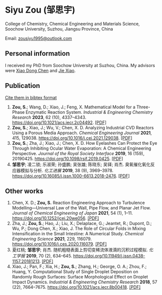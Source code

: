 # Siyu Zou (邹思宇)

College of Chemistry, Chemical Engineering and Materials Science, Soochow University, Suzhou, Jiangsu Province, China

Email: [zousiyu1995@outlook.com](mailto://zousiyu1995@outlook.com)

## Personal information

I received my PhD from Soochow University at Suzhou, China. My advisors were [Xiao Dong Chen](https://scholar.google.com/citations?user=fg3sXKwAAAAJ&hl=zh-CN) and [Jie Xiao](https://scholar.google.com/citations?user=lKpqfmkAAAAJ&hl=zh-CN).

## Publication

[Cite them in bibtex format](./bib_my_paper.bib)

1. **Zou, S.**; Wang, D.; Xiao, J.; Feng, X. Mathematical Model for a Three-Phase Enzymatic Reaction System. *Industrial & Engineering Chemistry Research* **2023**, 62 (10), 4337–4343. <https://doi.org/10.1021/acs.iecr.2c04492>. [[PDF]](./Zou2023%20-%20Mathematical%20Model%20for%20a%20Three%20Phase%20Enzymatic%20Reaction%20System.pdf)
2. **Zou, S.**; Xiao, J.; Wu, V.; Chen, X. D. Analyzing Industrial CVD Reactors Using a Porous Media Approach. *Chemical Engineering Journal* **2021**, 415, 129038. <https://doi.org/10.1016/j.cej.2021.129038>. [[PDF]](./Zou2021%20-%20Analyzing%20Industrial%20CVD%20Reactors%20Using%20a%20Porous%20Media%20Approach.pdf)
3. **Zou, S.**; Zha, J.; Xiao, J.; Chen, X. D. How Eyelashes Can Protect the Eye Through Inhibiting Ocular Water Evaporation: A Chemical Engineering Perspective. *Journal of the Royal Society Interface* **2019**, 16 (159), 20190425. <https://doi.org/10.1098/rsif.2019.0425>. [[PDF]](./Zou2019%20-%20How%20Eyelashes%20Can%20Protect%20the%20Eye%20through%20Inhibiting%20Ocular%20Water%20Evaporation_%20a%20Chemical%20Engineering%20Perspective.pdf)
4. **邹思宇**; 凌二锁; 乐淑荣; 孙盛鹏; 吴张雄; 陈晓东; 吴铎; 肖杰. 臭氧催化氧化反应器模拟与分析. *化工进展* **2019**, 38 (9), 3969–3978. <https://doi.org/10.16085/j.issn.1000-6613.2018-2476>. [[PDF]](./%E9%82%B9%E6%80%9D%E5%AE%872019%20-%20%E8%87%AD%E6%B0%A7%E5%82%AC%E5%8C%96%E6%B0%A7%E5%8C%96%E5%8F%8D%E5%BA%94%E5%99%A8%E6%A8%A1%E6%8B%9F%E4%B8%8E%E5%88%86%E6%9E%90.pdf)

## Other works

1. Chen, X. D.; **Zou, S.** Reaction Engineering Approach to Turbulence Modelling—Universal Law of the Wall, Pipe Flow, and Planar Jet Flow. *Journal of Chemical Engineering of Japan* **2021**, 54 (1), 1–11. <https://doi.org/10.1252/jcej.20we056>. [[PDF]](./Chen2021%20-%20Reaction%20Engineering%20Approach%20to%20Turbulence%20Modelling%E2%80%94Universal%20Law%20of%20the%20Wall%2C%20Pipe%20Flow%2C%20and%20Planar%20Jet%20Flow.pdf)
2. Zha, J.; **Zou, S.**; Hao, J.; Liu, X.; Delaplace, G.; Jeantet, R.; Dupont, D.; Wu, P.; Dong Chen, X.; Xiao, J. The Role of Circular Folds in Mixing Intensification in the Small Intestine: A Numerical Study. *Chemical Engineering Science* **2021**, 229, 116079. <https://doi.org/10.1016/j.ces.2020.116079>. [[PDF]](./Zha2021%20-%20The%20Role%20of%20Circular%20Folds%20in%20Mixing%20Intensification%20in%20the%20Small%20Intestine_%20a%20Numerical%20Study.pdf)
3. 夏红桃; **邹思宇**; 肖杰. 随机粗糙表面上剪切变稀流体液滴的沉积过程模拟. *化工学报* **2019**, 70 (2), 634–645. <https://doi.org/10.11949/j.issn.0438-1157.20181213>. [[PDF]](./%E5%A4%8F%E7%BA%A2%E6%A1%832019%20-%20%E9%9A%8F%E6%9C%BA%E7%B2%97%E7%B3%99%E8%A1%A8%E9%9D%A2%E4%B8%8A%E5%89%AA%E5%88%87%E5%8F%98%E7%A8%80%E6%B5%81%E4%BD%93%E6%B6%B2%E6%BB%B4%E7%9A%84%E6%B2%89%E7%A7%AF%E8%BF%87%E7%A8%8B%E6%A8%A1%E6%8B%9F.pdf)
4. Xiao, J.; Pan, F.; Xia, H.; **Zou, S.**; Zhang, H.; George, O. A.; Zhou, F.; Huang, Y. Computational Study of Single Droplet Deposition on Randomly Rough Surfaces: Surface Morphological Effect on Droplet Impact Dynamics. *Industrial & Engineering Chemistry Research* **2018**, 57 (22), 7664–7675. <https://doi.org/10.1021/acs.iecr.8b00418>. [[PDF]](./Xiao2018%20-%20Computational%20Study%20of%20Single%20Droplet%20Deposition%20on%20Randomly%20Rough%20Surfaces_%20Surface%20Morphological%20Effect%20on%20Droplet%20Impact%20Dynamics.pdf)

